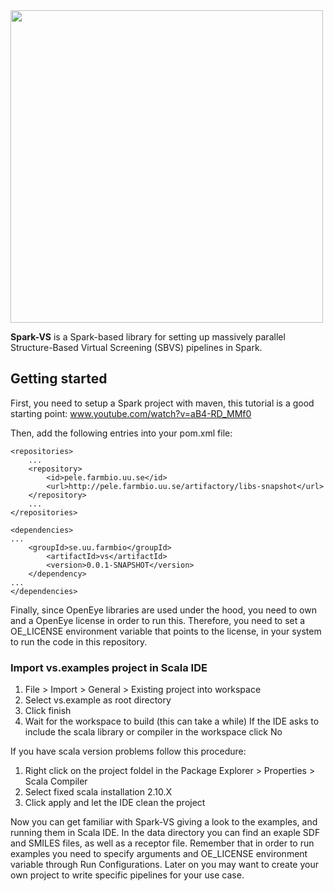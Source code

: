<img src="logo.png" width="500px"/>

**Spark-VS** is a Spark-based library for setting up massively parallel Structure-Based Virtual Screening (SBVS) pipelines in Spark.

## Getting started 
First, you need to setup a Spark project with maven, this tutorial is a good starting point: www.youtube.com/watch?v=aB4-RD_MMf0

Then, add the following entries into your pom.xml file: 

	<repositories>
		...
		<repository>
			<id>pele.farmbio.uu.se</id>
			<url>http://pele.farmbio.uu.se/artifactory/libs-snapshot</url>
		</repository>
		...
	</repositories>

	<dependencies>
	...
		<groupId>se.uu.farmbio</groupId>
			<artifactId>vs</artifactId>
			<version>0.0.1-SNAPSHOT</version>
		</dependency>
	...
	</dependencies>
	
Finally, since OpenEye libraries are used under the hood, you need to own and a OpenEye license in order to run this. Therefore, you need to set a OE_LICENSE environment variable that points to the license, in your system to run the code in this repository.	

### Import vs.examples project in Scala IDE ###

1. File > Import > General > Existing project into workspace
2. Select vs.example as root directory
3. Click finish
4. Wait for the workspace to build (this can take a while)
  If the IDE asks to include the scala library or compiler in the workspace click No

If you have scala version problems follow this procedure:

1. Right click on the project foldel in the Package Explorer > Properties > Scala Compiler 
2. Select fixed scala installation 2.10.X
3. Click apply and let the IDE clean the project


Now you can get familiar with Spark-VS giving a look to the examples, and running them in Scala IDE. 
In the data directory you can find an exaple SDF and SMILES files, as well as a receptor file. 
Remember that in order to run examples you need to specify arguments and OE_LICENSE environment variable through Run Configurations. 
Later on you may want to create your own project to write specific pipelines for your use case.
